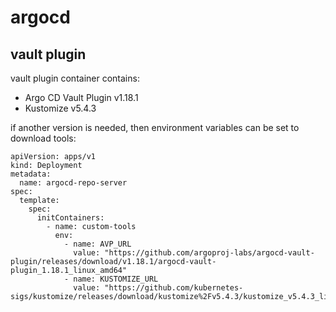 # argocd

## vault plugin

vault plugin container contains:
- Argo CD Vault Plugin v1.18.1
- Kustomize v5.4.3

if another version is needed, then environment variables can be set to download tools:
```
apiVersion: apps/v1
kind: Deployment
metadata:
  name: argocd-repo-server
spec:
  template:
    spec:
      initContainers:
        - name: custom-tools
          env:
            - name: AVP_URL
              value: "https://github.com/argoproj-labs/argocd-vault-plugin/releases/download/v1.18.1/argocd-vault-plugin_1.18.1_linux_amd64"
            - name: KUSTOMIZE_URL
              value: "https://github.com/kubernetes-sigs/kustomize/releases/download/kustomize%2Fv5.4.3/kustomize_v5.4.3_linux_amd64.tar.gz"
```
